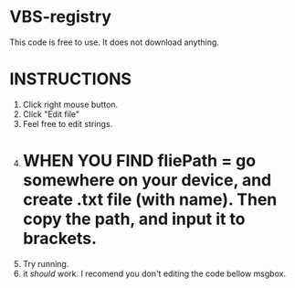 # VBS-registry
This code is free to use.
It does not download anything.
# INSTRUCTIONS
1. Click right mouse button.
2. Click "Edit file"
3. Feel free to edit strings.
4. # WHEN YOU FIND fliePath = go somewhere on your device, and create .txt file (with name). Then copy the path, and input it to brackets.
5. Try running.
6. it *should* work. I recomend you don't editing the code bellow msgbox.
